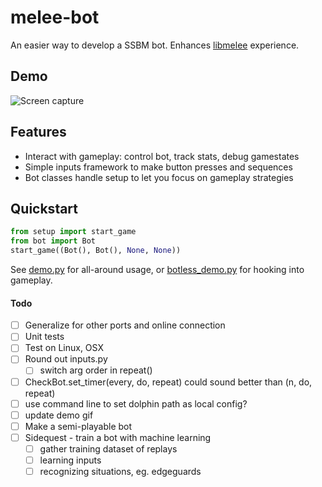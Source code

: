 # melee-bot

An easier way to develop a SSBM bot. Enhances [libmelee](https://github.com/altf4/libmelee) experience.

## Demo
![Screen capture](./demo/demo.gif)

## Features
- Interact with gameplay: control bot, track stats, debug gamestates
- Simple inputs framework to make button presses and sequences
- Bot classes handle setup to let you focus on gameplay strategies

## Quickstart
```python
from setup import start_game
from bot import Bot
start_game((Bot(), Bot(), None, None))
```
See [demo.py](demo/demo.py) for all-around usage,
or [botless_demo.py](demo/botless_demo.py) for hooking into gameplay.

#### Todo

- [ ] Generalize for other ports and online connection
- [ ] Unit tests
- [ ] Test on Linux, OSX
- [ ] Round out inputs.py
  - [ ] switch arg order in repeat()
- [ ] CheckBot.set_timer(every, do, repeat) could sound better than (n, do, repeat)
- [ ] use command line to set dolphin path as local config?
- [ ] update demo gif
- [ ] Make a semi-playable bot
- [ ] Sidequest - train a bot with machine learning
  - [ ] gather training dataset of replays
  - [ ] learning inputs
  - [ ] recognizing situations, eg. edgeguards
